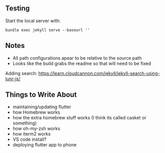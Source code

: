 ## Testing

Start the local server with:

```
bundle exec jekyll serve --baseurl ''
```

## Notes

- All path configurations apear to be relative to the source path
- Looks like the build grabs the readme so that will need to be fixed

Adding search: https://learn.cloudcannon.com/jekyll/jekyll-search-using-lunr-js/

## Things to Write About

- maintaining/updating flutter
- how Homebrew works
- how the extra homebrew stuff works (I think its called casket or something)
- how oh-my-zsh works
- how iterm2 works
- VS code install?
- deploying flutter app to phone

